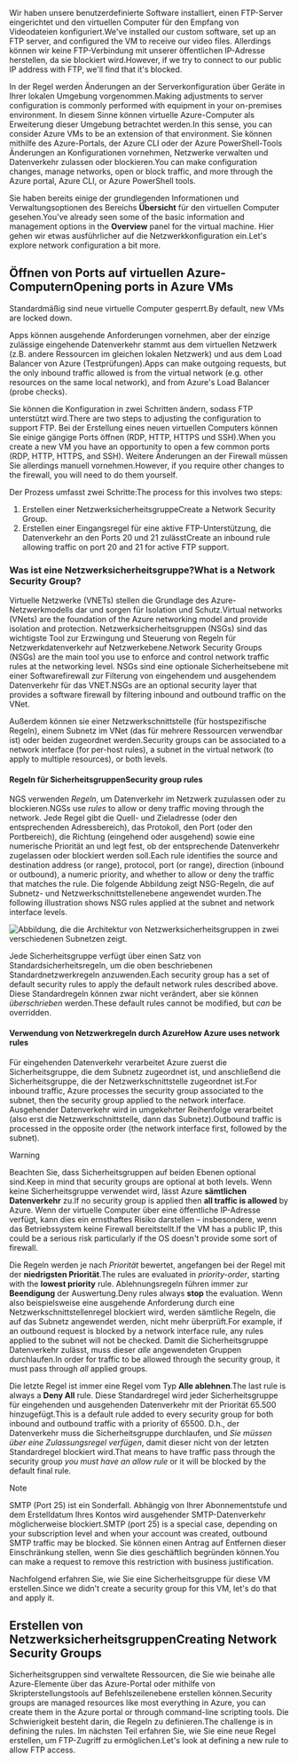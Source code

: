 <span data-ttu-id="089d1-101">Wir haben unsere benutzerdefinierte Software installiert, einen FTP-Server eingerichtet und den virtuellen Computer für den Empfang von Videodateien konfiguriert.</span><span class="sxs-lookup"><span data-stu-id="089d1-101">We've installed our custom software, set up an FTP server, and configured the VM to receive our video files.</span></span> <span data-ttu-id="089d1-102">Allerdings können wir keine FTP-Verbindung mit unserer öffentlichen IP-Adresse herstellen, da sie blockiert wird.</span><span class="sxs-lookup"><span data-stu-id="089d1-102">However, if we try to connect to our public IP address with FTP, we'll find that it's blocked.</span></span> 

<span data-ttu-id="089d1-103">In der Regel werden Änderungen an der Serverkonfiguration über Geräte in Ihrer lokalen Umgebung vorgenommen.</span><span class="sxs-lookup"><span data-stu-id="089d1-103">Making adjustments to server configuration is commonly performed with equipment in your on-premises environment.</span></span> <span data-ttu-id="089d1-104">In diesem Sinne können virtuelle Azure-Computer als Erweiterung dieser Umgebung betrachtet werden.</span><span class="sxs-lookup"><span data-stu-id="089d1-104">In this sense, you can consider Azure VMs to be an extension of that environment.</span></span> <span data-ttu-id="089d1-105">Sie können mithilfe des Azure-Portals, der Azure CLI oder der Azure PowerShell-Tools Änderungen an Konfigurationen vornehmen, Netzwerke verwalten und Datenverkehr zulassen oder blockieren.</span><span class="sxs-lookup"><span data-stu-id="089d1-105">You can make configuration changes, manage networks, open or block traffic, and more through the Azure portal, Azure CLI, or Azure PowerShell tools.</span></span>

<span data-ttu-id="089d1-106">Sie haben bereits einige der grundlegenden Informationen und Verwaltungsoptionen des Bereichs **Übersicht** für den virtuellen Computer gesehen.</span><span class="sxs-lookup"><span data-stu-id="089d1-106">You've already seen some of the basic information and management options in the **Overview** panel for the virtual machine.</span></span> <span data-ttu-id="089d1-107">Hier gehen wir etwas ausführlicher auf die Netzwerkkonfiguration ein.</span><span class="sxs-lookup"><span data-stu-id="089d1-107">Let's explore network configuration a bit more.</span></span>

## <a name="opening-ports-in-azure-vms"></a><span data-ttu-id="089d1-108">Öffnen von Ports auf virtuellen Azure-Computern</span><span class="sxs-lookup"><span data-stu-id="089d1-108">Opening ports in Azure VMs</span></span>

<span data-ttu-id="089d1-109">Standardmäßig sind neue virtuelle Computer gesperrt.</span><span class="sxs-lookup"><span data-stu-id="089d1-109">By default, new VMs are locked down.</span></span> 

<span data-ttu-id="089d1-110">Apps können ausgehende Anforderungen vornehmen, aber der einzige zulässige eingehende Datenverkehr stammt aus dem virtuellen Netzwerk (z.B. andere Ressourcen im gleichen lokalen Netzwerk) und aus dem Load Balancer von Azure (Testprüfungen).</span><span class="sxs-lookup"><span data-stu-id="089d1-110">Apps can make outgoing requests, but the only inbound traffic allowed is from the virtual network (e.g. other resources on the same local network), and from Azure's Load Balancer (probe checks).</span></span>

<span data-ttu-id="089d1-111">Sie können die Konfiguration in zwei Schritten ändern, sodass FTP unterstützt wird.</span><span class="sxs-lookup"><span data-stu-id="089d1-111">There are two steps to adjusting the configuration to support FTP.</span></span> <span data-ttu-id="089d1-112">Bei der Erstellung eines neuen virtuellen Computers können Sie einige gängige Ports öffnen (RDP, HTTP, HTTPS und SSH).</span><span class="sxs-lookup"><span data-stu-id="089d1-112">When you create a new VM you have an opportunity to open a few common ports (RDP, HTTP, HTTPS, and SSH).</span></span> <span data-ttu-id="089d1-113">Weitere Änderungen an der Firewall müssen Sie allerdings manuell vornehmen.</span><span class="sxs-lookup"><span data-stu-id="089d1-113">However, if you require other changes to the firewall, you will need to do them yourself.</span></span>

<span data-ttu-id="089d1-114">Der Prozess umfasst zwei Schritte:</span><span class="sxs-lookup"><span data-stu-id="089d1-114">The process for this involves two steps:</span></span>

1. <span data-ttu-id="089d1-115">Erstellen einer Netzwerksicherheitsgruppe</span><span class="sxs-lookup"><span data-stu-id="089d1-115">Create a Network Security Group.</span></span>
2. <span data-ttu-id="089d1-116">Erstellen einer Eingangsregel für eine aktive FTP-Unterstützung, die Datenverkehr an den Ports 20 und 21 zulässt</span><span class="sxs-lookup"><span data-stu-id="089d1-116">Create an inbound rule allowing traffic on port 20 and 21 for active FTP support.</span></span>

### <a name="what-is-a-network-security-group"></a><span data-ttu-id="089d1-117">Was ist eine Netzwerksicherheitsgruppe?</span><span class="sxs-lookup"><span data-stu-id="089d1-117">What is a Network Security Group?</span></span>

<span data-ttu-id="089d1-118">Virtuelle Netzwerke (VNETs) stellen die Grundlage des Azure-Netzwerkmodells dar und sorgen für Isolation und Schutz.</span><span class="sxs-lookup"><span data-stu-id="089d1-118">Virtual networks (VNets) are the foundation of the Azure networking model and provide isolation and protection.</span></span> <span data-ttu-id="089d1-119">Netzwerksicherheitsgruppen (NSGs) sind das wichtigste Tool zur Erzwingung und Steuerung von Regeln für Netzwerkdatenverkehr auf Netzwerkebene.</span><span class="sxs-lookup"><span data-stu-id="089d1-119">Network Security Groups (NSGs) are the main tool you use to enforce and control network traffic rules at the networking level.</span></span> <span data-ttu-id="089d1-120">NSGs sind eine optionale Sicherheitsebene mit einer Softwarefirewall zur Filterung von eingehendem und ausgehendem Datenverkehr für das VNET.</span><span class="sxs-lookup"><span data-stu-id="089d1-120">NSGs are an optional security layer that provides a software firewall by filtering inbound and outbound traffic on the VNet.</span></span> 

<span data-ttu-id="089d1-121">Außerdem können sie einer Netzwerkschnittstelle (für hostspezifische Regeln), einem Subnetz im VNet (das für mehrere Ressourcen verwendbar ist) oder beiden zugeordnet werden.</span><span class="sxs-lookup"><span data-stu-id="089d1-121">Security groups can be associated to a network interface (for per-host rules), a subnet in the virtual network (to apply to multiple resources), or both levels.</span></span> 

#### <a name="security-group-rules"></a><span data-ttu-id="089d1-122">Regeln für Sicherheitsgruppen</span><span class="sxs-lookup"><span data-stu-id="089d1-122">Security group rules</span></span>

<span data-ttu-id="089d1-123">NGS verwenden _Regeln_, um Datenverkehr im Netzwerk zuzulassen oder zu blockieren.</span><span class="sxs-lookup"><span data-stu-id="089d1-123">NGSs use _rules_ to allow or deny traffic moving through the network.</span></span> <span data-ttu-id="089d1-124">Jede Regel gibt die Quell- und Zieladresse (oder den entsprechenden Adressbereich), das Protokoll, den Port (oder den Portbereich), die Richtung (eingehend oder ausgehend) sowie eine numerische Priorität an und legt fest, ob der entsprechende Datenverkehr zugelassen oder blockiert werden soll.</span><span class="sxs-lookup"><span data-stu-id="089d1-124">Each rule identifies the source and destination address (or range), protocol, port (or range), direction (inbound or outbound), a numeric priority, and whether to allow or deny the traffic that matches the rule.</span></span> <span data-ttu-id="089d1-125">Die folgende Abbildung zeigt NSG-Regeln, die auf Subnetz- und Netzwerkschnittstellenebene angewendet wurden.</span><span class="sxs-lookup"><span data-stu-id="089d1-125">The following illustration shows NSG rules applied at the subnet and network interface levels.</span></span>

![Abbildung, die die Architektur von Netzwerksicherheitsgruppen in zwei verschiedenen Subnetzen zeigt.](../media/7-nsg-rules.png)

<span data-ttu-id="089d1-129">Jede Sicherheitsgruppe verfügt über einen Satz von Standardsicherheitsregeln, um die oben beschriebenen Standardnetzwerkregeln anzuwenden.</span><span class="sxs-lookup"><span data-stu-id="089d1-129">Each security group has a set of default security rules to apply the default network rules described above.</span></span> <span data-ttu-id="089d1-130">Diese Standardregeln können zwar nicht verändert, aber sie können _überschrieben_ werden.</span><span class="sxs-lookup"><span data-stu-id="089d1-130">These default rules cannot be modified, but _can_ be overridden.</span></span>

#### <a name="how-azure-uses-network-rules"></a><span data-ttu-id="089d1-131">Verwendung von Netzwerkregeln durch Azure</span><span class="sxs-lookup"><span data-stu-id="089d1-131">How Azure uses network rules</span></span>

<span data-ttu-id="089d1-132">Für eingehenden Datenverkehr verarbeitet Azure zuerst die Sicherheitsgruppe, die dem Subnetz zugeordnet ist, und anschließend die Sicherheitsgruppe, die der Netzwerkschnittstelle zugeordnet ist.</span><span class="sxs-lookup"><span data-stu-id="089d1-132">For inbound traffic, Azure processes the security group associated to the subnet, then the security group applied to the network interface.</span></span> <span data-ttu-id="089d1-133">Ausgehender Datenverkehr wird in umgekehrter Reihenfolge verarbeitet (also erst die Netzwerkschnittstelle, dann das Subnetz).</span><span class="sxs-lookup"><span data-stu-id="089d1-133">Outbound traffic is processed in the opposite order (the network interface first, followed by the subnet).</span></span>

> [!WARNING]
> <span data-ttu-id="089d1-134">Beachten Sie, dass Sicherheitsgruppen auf beiden Ebenen optional sind.</span><span class="sxs-lookup"><span data-stu-id="089d1-134">Keep in mind that security groups are optional at both levels.</span></span> <span data-ttu-id="089d1-135">Wenn keine Sicherheitsgruppe verwendet wird, lässt Azure **sämtlichen Datenverkehr** zu.</span><span class="sxs-lookup"><span data-stu-id="089d1-135">If no security group is applied then **all traffic is allowed** by Azure.</span></span> <span data-ttu-id="089d1-136">Wenn der virtuelle Computer über eine öffentliche IP-Adresse verfügt, kann dies ein ernsthaftes Risiko darstellen – insbesondere, wenn das Betriebssystem keine Firewall bereitstellt.</span><span class="sxs-lookup"><span data-stu-id="089d1-136">If the VM has a public IP, this could be a serious risk particularly if the OS doesn't provide some sort of firewall.</span></span>

<span data-ttu-id="089d1-137">Die Regeln werden je nach _Priorität_ bewertet, angefangen bei der Regel mit der **niedrigsten Priorität**.</span><span class="sxs-lookup"><span data-stu-id="089d1-137">The rules are evaluated in _priority-order_, starting with the **lowest priority** rule.</span></span> <span data-ttu-id="089d1-138">Ablehnungsregeln führen immer zur **Beendigung** der Auswertung.</span><span class="sxs-lookup"><span data-stu-id="089d1-138">Deny rules always **stop** the evaluation.</span></span> <span data-ttu-id="089d1-139">Wenn also beispielsweise eine ausgehende Anforderung durch eine Netzwerkschnittstellenregel blockiert wird, werden sämtliche Regeln, die auf das Subnetz angewendet werden, nicht mehr überprüft.</span><span class="sxs-lookup"><span data-stu-id="089d1-139">For example, if an outbound request is blocked by a network interface rule, any rules applied to the subnet will not be checked.</span></span> <span data-ttu-id="089d1-140">Damit die Sicherheitsgruppe Datenverkehr zulässt, muss dieser _alle_ angewendeten Gruppen durchlaufen.</span><span class="sxs-lookup"><span data-stu-id="089d1-140">In order for traffic to be allowed through the security group, it must pass through _all_ applied groups.</span></span>

<span data-ttu-id="089d1-141">Die letzte Regel ist immer eine Regel vom Typ **Alle ablehnen**.</span><span class="sxs-lookup"><span data-stu-id="089d1-141">The last rule is always a **Deny All** rule.</span></span> <span data-ttu-id="089d1-142">Diese Standardregel wird jeder Sicherheitsgruppe für eingehenden und ausgehenden Datenverkehr mit der Priorität 65.500 hinzugefügt.</span><span class="sxs-lookup"><span data-stu-id="089d1-142">This is a default rule added to every security group for both inbound and outbound traffic with a priority of 65500.</span></span> <span data-ttu-id="089d1-143">D.h., der Datenverkehr muss die Sicherheitsgruppe durchlaufen, und _Sie müssen über eine Zulassungsregel verfügen_, damit dieser nicht von der letzten Standardregel blockiert wird.</span><span class="sxs-lookup"><span data-stu-id="089d1-143">That means to have traffic pass through the security group _you must have an allow rule_ or it will be blocked by the default final rule.</span></span>

> [!NOTE]
> <span data-ttu-id="089d1-144">SMTP (Port 25) ist ein Sonderfall. Abhängig von Ihrer Abonnementstufe und dem Erstelldatum Ihres Kontos wird ausgehender SMTP-Datenverkehr möglicherweise blockiert.</span><span class="sxs-lookup"><span data-stu-id="089d1-144">SMTP (port 25) is a special case, depending on your subscription level and when your account was created, outbound SMTP traffic may be blocked.</span></span> <span data-ttu-id="089d1-145">Sie können einen Antrag auf Entfernen dieser Einschränkung stellen, wenn Sie dies geschäftlich begründen können.</span><span class="sxs-lookup"><span data-stu-id="089d1-145">You can make a request to remove this restriction with business justification.</span></span>

<span data-ttu-id="089d1-146">Nachfolgend erfahren Sie, wie Sie eine Sicherheitsgruppe für diese VM erstellen.</span><span class="sxs-lookup"><span data-stu-id="089d1-146">Since we didn't create a security group for this VM, let's do that and apply it.</span></span>

## <a name="creating-network-security-groups"></a><span data-ttu-id="089d1-147">Erstellen von Netzwerksicherheitsgruppen</span><span class="sxs-lookup"><span data-stu-id="089d1-147">Creating Network Security Groups</span></span>

<span data-ttu-id="089d1-148">Sicherheitsgruppen sind verwaltete Ressourcen, die Sie wie beinahe alle Azure-Elemente über das Azure-Portal oder mithilfe von Skripterstellungstools auf Befehlszeilenebene erstellen können.</span><span class="sxs-lookup"><span data-stu-id="089d1-148">Security groups are managed resources like most everything in Azure, you can create them in the Azure portal or through command-line scripting tools.</span></span> <span data-ttu-id="089d1-149">Die Schwierigkeit besteht darin, die Regeln zu definieren.</span><span class="sxs-lookup"><span data-stu-id="089d1-149">The challenge is in defining the rules.</span></span> <span data-ttu-id="089d1-150">Im nächsten Teil erfahren Sie, wie Sie eine neue Regel erstellen, um FTP-Zugriff zu ermöglichen.</span><span class="sxs-lookup"><span data-stu-id="089d1-150">Let's look at defining a new rule to allow FTP access.</span></span>